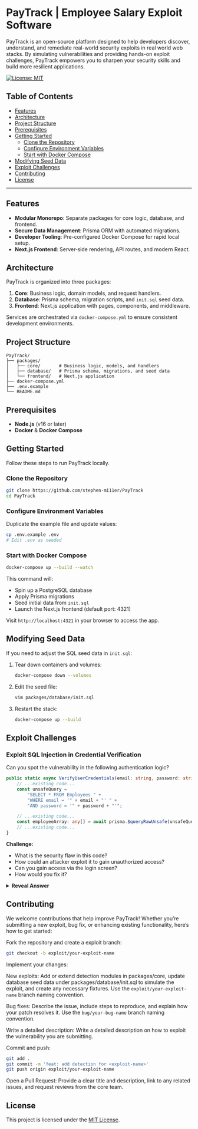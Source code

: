 # PayTrack | Employee Salary Exploit Software

PayTrack is an open-source platform designed to help developers discover, understand, and remediate real-world security exploits in real world web stacks. By simulating vulnerabilities and providing hands-on exploit challenges, PayTrack empowers you to sharpen your security skills and build more resilient applications.

[![License: MIT](https://img.shields.io/badge/License-MIT-blue.svg)](LICENSE) 

## Table of Contents

* [Features](#features)
* [Architecture](#architecture)
* [Project Structure](#project-structure)
* [Prerequisites](#prerequisites)
* [Getting Started](#getting-started)
  * [Clone the Repository](#clone-the-repository)
  * [Configure Environment Variables](#configure-environment-variables)
  * [Start with Docker Compose](#start-with-docker-compose)
* [Modifying Seed Data](#modifying-seed-data)
* [Exploit Challenges](#exploit-challenges)
* [Contributing](#contributing)
* [License](#license)

---

## Features

* **Modular Monorepo**: Separate packages for core logic, database, and frontend.
* **Secure Data Management**: Prisma ORM with automated migrations.
* **Developer Tooling**: Pre-configured Docker Compose for rapid local setup.
* **Next.js Frontend**: Server‑side rendering, API routes, and modern React.

## Architecture

PayTrack is organized into three packages:

1. **Core**: Business logic, domain models, and request handlers.
2. **Database**: Prisma schema, migration scripts, and `init.sql` seed data.
3. **Frontend**: Next.js application with pages, components, and middleware.

Services are orchestrated via `docker-compose.yml` to ensure consistent development environments.

## Project Structure

```
PayTrack/
├── packages/
│   ├── core/       # Business logic, models, and handlers
│   ├── database/   # Prisma schema, migrations, and seed data
│   └── frontend/   # Next.js application
├── docker-compose.yml
├── .env.example
└── README.md
```

## Prerequisites

* **Node.js** (v16 or later)
* **Docker** & **Docker Compose**

## Getting Started

Follow these steps to run PayTrack locally.

### Clone the Repository

```bash
git clone https://github.com/stephen-mi11er/PayTrack
cd PayTrack
```

### Configure Environment Variables

Duplicate the example file and update values:

```bash
cp .env.example .env
# Edit .env as needed
```

### Start with Docker Compose

```bash
docker-compose up --build --watch
```

This command will:

* Spin up a PostgreSQL database
* Apply Prisma migrations
* Seed initial data from `init.sql`
* Launch the Next.js frontend (default port: 4321)

Visit `http://localhost:4321` in your browser to access the app.

## Modifying Seed Data

If you need to adjust the SQL seed data in `init.sql`:

1. Tear down containers and volumes:

   ```bash
   docker-compose down --volumes
   ```

2. Edit the seed file:

   ```bash
   vim packages/database/init.sql
   ```

3. Restart the stack:

   ```bash
   docker-compose up --build
   ```

## Exploit Challenges 

### Exploit SQL Injection in Credential Verification

Can you spot the vulnerability in the following authentication logic?

```typescript
public static async VerifyUserCredentials(email: string, password: string): Promise<Employee | undefined> {
    // ...existing code...
    const unsafeQuery =
        "SELECT * FROM Employees " +
        "WHERE email = '" + email + "' " +
        "AND password = '" + password + "'";

    // ...existing code...
    const employeeArray: any[] = await prisma.$queryRawUnsafe(unsafeQuery);
    // ...existing code...
}
```

**Challenge:**
- What is the security flaw in this code?
- How could an attacker exploit it to gain unauthorized access?
- Can you gain access via the login screen?
- How would you fix it?

<details>
<summary><strong>Reveal Answer</strong></summary>

### Vulnerability: SQL Injection

This code is vulnerable to SQL injection because it directly interpolates untrusted user input (`email` and `password`) into a raw SQL query string. An attacker can craft input that alters the query logic, bypassing authentication.

**Example Attack:**
- Email: `bbender@planetexpress.com`
- Password: `' OR email='bbender@planetexpress.com'--`

This input transforms the query into:

```sql
SELECT * FROM Employees WHERE email = 'bbender@planetexpress.com' AND password = '' OR email='bbender@planetexpress.com'--'
```

The `--` comments out the rest of the query, so the password check is bypassed, and the attacker logs in as the target user.

### How to Fix
- **Never** interpolate user input directly into SQL queries.
- Use parameterized queries or Prisma's query builder:

```typescript
const employee = await prisma.employees.findFirst({
  where: { email, password }
});
```

Or, if using raw SQL, use `$queryRaw` with parameters:

```typescript
const employeeArray = await prisma.$queryRaw`SELECT * FROM Employees WHERE email = ${email} AND password = ${password}`;
```

</details>

## Contributing

We welcome contributions that help improve PayTrack! Whether you’re submitting a new exploit, bug fix, or enhancing existing functionality, here’s how to get started:

Fork the repository and create a exploit branch:

```bash
git checkout -b exploit/your-exploit-name
```

Implement your changes:

New exploits: Add or extend detection modules in packages/core, update database seed data under packages/database/init.sql to simulate the exploit, and create any necessary fixtures. Use the `exploit/your-exploit-name` branch naming convention.

Bug fixes: Describe the issue, include steps to reproduce, and explain how your patch resolves it. Use the `bug/your-bug-name` branch naming convention.

Write a detailed description: Write a detailed description on how to exploit the vulnerability you are submitting.

Commit and push:

```bash
git add .
git commit -m 'feat: add detection for <exploit-name>'
git push origin exploit/your-exploit-name
```

Open a Pull Request: Provide a clear title and description, link to any related issues, and request reviews from the core team.

## License

This project is licensed under the [MIT License](LICENSE).